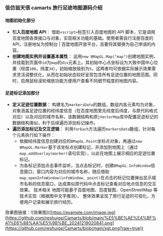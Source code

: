 ### 低仿翁天信 camarts 旅行足迹地图源码介绍

#### 地图初始化部分
- **引入百度地图 API**：
借助`<script>`标签引入百度地图的 API 脚本，它是调用百度地图各类接口与对象，实现相关功能的基础。使用者需自行注册百度的 API，注册地址为控制台 | 百度地图开放平台，且要将其替换为自己申请的内容。
- **创建地图实例并设置基本属性**：
运用`new BMapGL.Map("map")`创建地图实例，并挂载到页面中`id`为`map`的`div`元素上。其初始中心点坐标设为大致中国中心位置（经度`108`，纬度`34`），初始缩放级别为`5`，这两者均可依据实际展示效果需求灵活调整优化，从而在初始状态较好呈现包含所有足迹位置的地图范围。同时，启用鼠标滚轮缩放功能方便用户查看不同细节程度的地图内容。

#### 足迹标记添加部分
- **定义足迹位置数据**：
构建名为`markersData`的数组，数组内各元素均为对象，对象涵盖足迹位置的经纬度信息（在百度地图里先经度后纬度，与原代码格式对应）以及对应的城市名称，该数据结构和原`jVectorMap`库中配置足迹标记的数据结构类似，利于后续遍历添加标记操作。
- **遍历添加标记及交互逻辑**：
利用`forEach`方法遍历`markersData`数组，针对每个元素执行如下操作：
    - 依据经纬度信息创建对应的`BMapGL.Point`坐标点对象，再通过`new BMapGL.Marker`基于该坐标点创建标记，并添加到地图上（通过`map.addOverlay(marker)`语句实现），以此在地图上展示相应的足迹位置标记。
    - 为各标记添加点击事件监听，当点击标记时，创建`BMapGL.InfoWindow`信息窗口，窗口内容为对应的城市名称，随后借助`map.openInfoWindow(infoWindow, point)`在点击的标记位置弹出显示城市名称的信息窗口，达成类似原代码中点击标记查看对应地点信息的交互效果。
技术相关
地图可能基于百度地图、百度智图、OpenStreetMap 等技术实现（根据图中文字推测）。
整体效果呈现了旅行足迹的可视化，方便用户记录和展示旅行经历。


效果图链接：![效果图]([https://example.com/image.jpg](https://github.com/reshuige/Camarts/blob/main/%E5%BE%AE%E4%BF%A1%E6%88%AA%E5%9B%BE_20241219020841.png](https://github.com/reshuige/Camarts/blob/main/xgt.png?raw=true))

 
